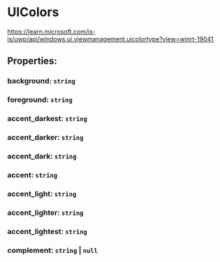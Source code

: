 # **UIColors**
https://learn.microsoft.com/is-is/uwp/api/windows.ui.viewmanagement.uicolortype?view=winrt-19041

## **Properties**:
### background: `string`
### foreground: `string`
### accent_darkest: `string`
### accent_darker: `string`
### accent_dark: `string`
### accent: `string`
### accent_light: `string`
### accent_lighter: `string`
### accent_lightest: `string`
### complement: `string` | `null`